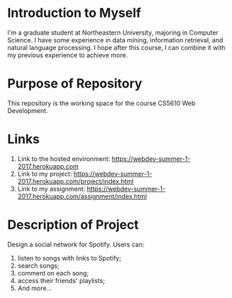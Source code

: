 # Introduction to Myself
I'm a graduate student at Northeastern University, majoring in Computer Science. I have some experience in data mining, information retrieval, and natural language processing. I hope after this course, I can combine it with my previous experience to achieve more.

# Purpose of Repository
This repository is the working space for the course CS5610 Web Development.

# Links
1. Link to the hosted environment: https://webdev-summer-1-2017.herokuapp.com
1. Link to my project: https://webdev-summer-1-2017.herokuapp.com/project/index.html
1. Link to my assignment: https://webdev-summer-1-2017.herokuapp.com/assignment/index.html

# Description of Project
Design a social network for Spotify. Users can:
1. listen to songs with links to Spotify;
1. search songs;
1. comment on each song;
1. access their friends' playlists;
1. And more...